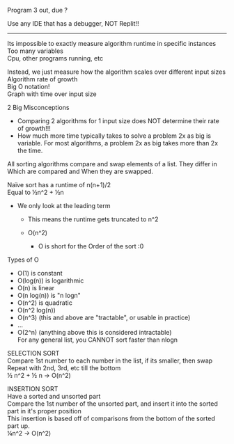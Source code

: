 Program 3 out, due ?
 
Use any IDE that has a debugger, NOT Replit!!
 
-------------------------------------------------------------------------------------------------------------------------------
 
Its impossible to exactly measure algorithm runtime in specific instances  
Too many variables  
Cpu, other programs running, etc
 
Instead, we just measure how the algorithm scales over different input sizes  
Algorithm rate of growth  
Big O notation!  
Graph with time over input size
 
2 Big Misconceptions

- Comparing 2 algorithms for 1 input size does NOT determine their rate of growth!!!
- How much more time typically takes to solve a problem 2x as big is variable. For most algorithms, a problem 2x as big takes more than 2x the time.
 
All sorting algorithms compare and swap elements of a list. They differ in Which are compared and When they are swapped.
 
Naïve sort has a runtime of n(n+1)/2  
Equal to ½n^2 + ½n

- We only look at the leading term
    
    - This means the runtime gets truncated to n^2
    - O(n^2)
        
        - O is short for the Order of the sort :0
          
        
   

Types of O

- O(1) is constant
- O(log(n)) is logarithmic
- O(n) is linear
- O(n log(n)) is "n logn"
- O(n^2) is quadratic
- O(n^2 log(n))
- O(n^3) (this and above are "tractable", or usable in practice)
- …
- O(2^n) (anything above this is considered intractable)  
For any general list, you CANNOT sort faster than nlogn
 
SELECTION SORT  
Compare 1st number to each number in the list, if its smaller, then swap  
Repeat with 2nd, 3rd, etc till the bottom  
½ n^2 + ½ n -> O(n^2)
 
INSERTION SORT  
Have a sorted and unsorted part  
Compare the 1st number of the unsorted part, and insert it into the sorted part in it's proper position  
This insertion is based off of comparisons from the bottom of the sorted part up.  
¼n^2 -> O(n^2)